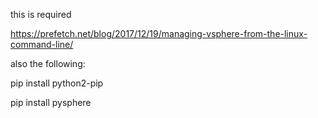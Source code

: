 this is required

https://prefetch.net/blog/2017/12/19/managing-vsphere-from-the-linux-command-line/

also the following:

pip install python2-pip

pip install pysphere
